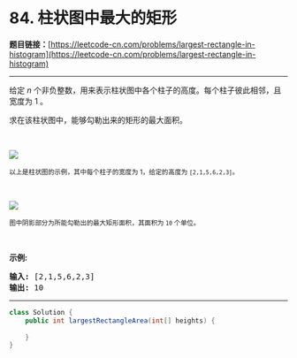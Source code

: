 # 84. 柱状图中最大的矩形

**题目链接：**[https://leetcode-cn.com/problems/largest-rectangle-in-histogram](https://leetcode-cn.com/problems/largest-rectangle-in-histogram)

---

<div class="content__1Y2H">
 <div class="notranslate">
  <p>给定 <em>n</em> 个非负整数，用来表示柱状图中各个柱子的高度。每个柱子彼此相邻，且宽度为 1 。</p> 
  <p>求在该柱状图中，能够勾勒出来的矩形的最大面积。</p> 
  <p>&nbsp;</p> 
  <p><img src="/aliyun-lc-upload/uploads/2018/10/12/histogram.png"></p> 
  <p><small>以上是柱状图的示例，其中每个柱子的宽度为 1，给定的高度为&nbsp;<code>[2,1,5,6,2,3]</code>。</small></p> 
  <p>&nbsp;</p> 
  <p><img src="/aliyun-lc-upload/uploads/2018/10/12/histogram_area.png"></p> 
  <p><small>图中阴影部分为所能勾勒出的最大矩形面积，其面积为&nbsp;<code>10</code>&nbsp;个单位。</small></p> 
  <p>&nbsp;</p> 
  <p><strong>示例:</strong></p> 
  <pre class="language-text"><strong>输入:</strong> [2,1,5,6,2,3]
<strong>输出:</strong> 10</pre> 
 </div>
</div>

---

```java
class Solution {
    public int largestRectangleArea(int[] heights) {
        
    }
}
```